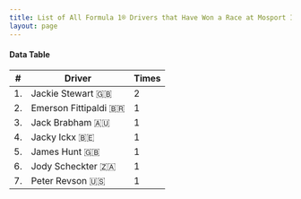 ```yaml
---
title: List of All Formula 1® Drivers that Have Won a Race at Mosport International Raceway
layout: page
---
```


<canvas id="chart" width="400" height="180"></canvas>
<script>
var data = {
    "datasets": [
        {
            "backgroundColor": "#f3a935",
            "borderColor": "#f68639",
            "borderWidth": 1,
            "data": [
                2.0,
                1.0,
                1.0,
                1.0,
                1.0,
                1.0,
                1.0
            ],
            "label": "Times"
        }
    ],
    "labels": [
        "Jackie Stewart 🇬🇧",
        "Emerson Fittipaldi 🇧🇷",
        "Jack Brabham 🇦🇺",
        "Jacky Ickx 🇧🇪",
        "James Hunt 🇬🇧",
        "Jody Scheckter 🇿🇦",
        "Peter Revson 🇺🇸"
    ]
};
var options = {
  legend: {
    display: false
  },
  scales: {
    xAxes: [{
      ticks: {
        beginAtZero: true,
        maxRotation: 180,
        display: window.innerWidth > 800
      }
    }],
    yAxes: [{
      ticks: {
        beginAtZero: true
      }
    }]
  },
  onResize: function(chart, size) {
    chart.options.scales.xAxes[0].ticks.display = size.width > 800;
  }
};
new Chart("chart", {
    data: data,
    type: 'bar',
    options: options
});
</script>



#### Data Table

| # | Driver | Times |
|--|--|--|
| 1. | Jackie Stewart 🇬🇧 | 2 |
| 2. | Emerson Fittipaldi 🇧🇷 | 1 |
| 3. | Jack Brabham 🇦🇺 | 1 |
| 4. | Jacky Ickx 🇧🇪 | 1 |
| 5. | James Hunt 🇬🇧 | 1 |
| 6. | Jody Scheckter 🇿🇦 | 1 |
| 7. | Peter Revson 🇺🇸 | 1 |
